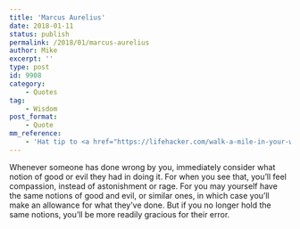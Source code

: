 ```yaml
---
title: 'Marcus Aurelius'
date: 2018-01-11
status: publish
permalink: /2018/01/marcus-aurelius
author: Mike
excerpt: ''
type: post
id: 9908
category:
    - Quotes
tag:
    - Wisdom
post_format:
    - Quote
mm_reference:
    - 'Hat tip to <a href="https://lifehacker.com/walk-a-mile-in-your-wrongdoers-shoes-1821923135">lifehacker</a>.'
---
```

Whenever someone has done wrong by you, immediately consider what notion of good or evil they had in doing it. For when you see that, you’ll feel compassion, instead of astonishment or rage. For you may yourself have the same notions of good and evil, or similar ones, in which case you’ll make an allowance for what they’ve done. But if you no longer hold the same notions, you’ll be more readily gracious for their error.